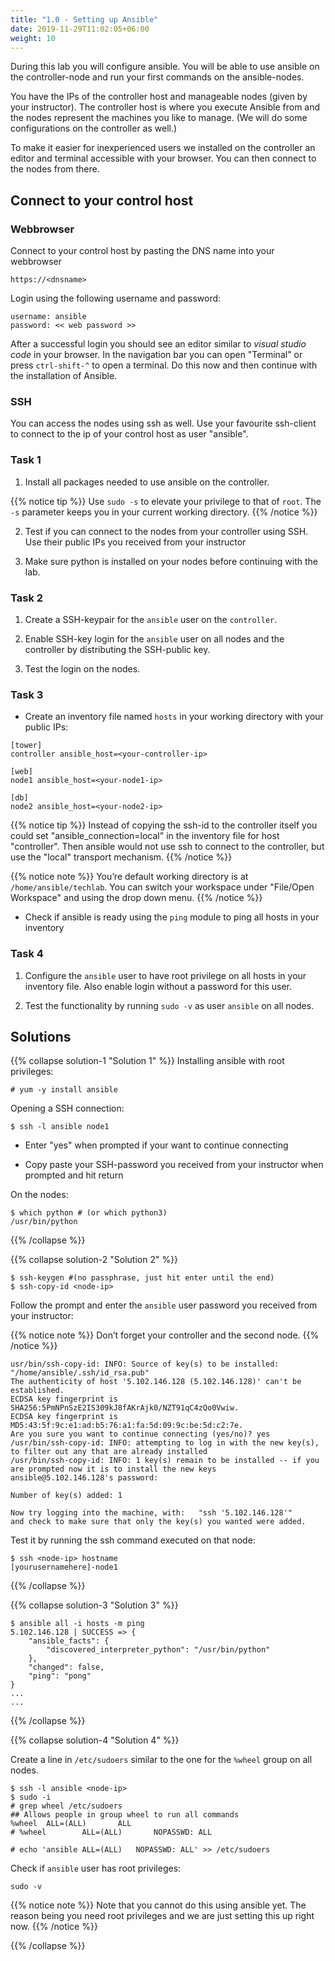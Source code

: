 ```yaml
---
title: "1.0 - Setting up Ansible"
date: 2019-11-29T11:02:05+06:00
weight: 10
---
```


During this lab you will configure ansible. You will be able to use ansible on the controller-node and run your first commands on the ansible-nodes.

You have the IPs of the controller host and manageable nodes (given by your instructor). The controller host is where you execute Ansible from and the nodes represent the machines you like to manage. (We will do some configurations on the controller as well.)

To make it easier for inexperienced users we installed on the controller an editor and terminal accessible with your browser. You can then connect to the nodes from there.

## Connect to your control host

### Webbrowser

Connect to your control host by pasting the DNS name into your webbrowser

    https://<dnsname>

Login using the following username and password:

    username: ansible
    password: << web password >>

After a successful login you should see an editor similar to *visual
studio code* in your browser. In the navigation bar you can open
"Terminal" or press `ctrl-shift-^` to open a terminal. Do this now and
then continue with the installation of Ansible.

### SSH

You can access the nodes using ssh as well.
Use your favourite ssh-client to connect to the ip of your control host as user "ansible".

### Task 1

1. Install all packages needed to use ansible on the controller.

{{% notice tip %}}
  Use `sudo -s` to elevate your privilege to that of `root`. The `-s`
  parameter keeps you in your current working directory.
{{% /notice %}}

2. Test if you can connect to the nodes from your controller using SSH. Use their public IPs you received from your instructor

3. Make sure python is installed on your nodes before continuing with the lab.

### Task 2

1. Create a SSH-keypair for the `ansible` user on the `controller`.

2. Enable SSH-key login for the `ansible` user on all nodes and the
    controller by distributing the SSH-public key.

3. Test the login on the nodes.

### Task 3

- Create an inventory file named `hosts` in your working directory with your public IPs:

```
[tower]
controller ansible_host=<your-controller-ip>
    
[web]
node1 ansible_host=<your-node1-ip>
    
[db]
node2 ansible_host=<your-node2-ip>
```
{{% notice tip %}}
Instead of copying the ssh-id to the controller itself you could set "ansible_connection=local" in the inventory file for host "controller". Then ansible would not use ssh to connect to the controller, but use the "local" transport mechanism.
{{% /notice %}}

{{% notice note %}}
  You’re default working directory is at `/home/ansible/techlab`. You
  can switch your workspace under "File/Open Workspace" and using the
  drop down menu.
{{% /notice %}}

- Check if ansible is ready using the `ping` module to ping all hosts in your inventory

### Task 4

1. Configure the `ansible` user to have root privilege on all hosts in your inventory file.
   Also enable login without a password for this user.

2. Test the functionality by running `sudo -v` as user `ansible` on all nodes.


## Solutions

{{% collapse solution-1 "Solution 1" %}}
Installing ansible with root privileges:

    # yum -y install ansible

Opening a SSH connection:

    $ ssh -l ansible node1

  - Enter "yes" when prompted if your want to continue connecting

  - Copy paste your SSH-password you received from your instructor when
    prompted and hit return

On the nodes:

    $ which python # (or which python3)
    /usr/bin/python

{{% /collapse %}}

{{% collapse solution-2 "Solution 2" %}}

    $ ssh-keygen #(no passphrase, just hit enter until the end)
    $ ssh-copy-id <node-ip>

Follow the prompt and enter the `ansible` user password you received
from your instructor:

{{% notice note %}}
  Don’t forget your controller and the second node.
{{% /notice %}}

    usr/bin/ssh-copy-id: INFO: Source of key(s) to be installed: "/home/ansible/.ssh/id_rsa.pub"
    The authenticity of host '5.102.146.128 (5.102.146.128)' can't be established.
    ECDSA key fingerprint is SHA256:5PmNPnSzE2IS309kJ8fAKrAjk0/NZT91qC4zQo0Vwiw.
    ECDSA key fingerprint is MD5:43:5f:9c:e1:ad:b5:76:a1:fa:5d:09:9c:be:5d:c2:7e.
    Are you sure you want to continue connecting (yes/no)? yes
    /usr/bin/ssh-copy-id: INFO: attempting to log in with the new key(s), to filter out any that are already installed
    /usr/bin/ssh-copy-id: INFO: 1 key(s) remain to be installed -- if you are prompted now it is to install the new keys
    ansible@5.102.146.128's password:
    
    Number of key(s) added: 1
    
    Now try logging into the machine, with:   "ssh '5.102.146.128'"
    and check to make sure that only the key(s) you wanted were added.

Test it by running the ssh command executed on that node:

    $ ssh <node-ip> hostname
    [yourusernamehere]-node1

{{% /collapse %}}

{{% collapse solution-3 "Solution 3" %}}

    $ ansible all -i hosts -m ping
    5.102.146.128 | SUCCESS => {
        "ansible_facts": {
            "discovered_interpreter_python": "/usr/bin/python"
        },
        "changed": false,
        "ping": "pong"
    }
    ...
    ...

{{% /collapse %}}


{{% collapse solution-4 "Solution 4" %}}

Create a line in `/etc/sudoers` similar to the one for the `%wheel`
group on all nodes.

    $ ssh -l ansible <node-ip>
    $ sudo -i
    # grep wheel /etc/sudoers
    ## Allows people in group wheel to run all commands
    %wheel  ALL=(ALL)       ALL
    # %wheel        ALL=(ALL)       NOPASSWD: ALL
    
    # echo 'ansible ALL=(ALL)   NOPASSWD: ALL' >> /etc/sudoers

Check if `ansible` user has root privileges:

    sudo -v

{{% notice note %}} 
  Note that you cannot do this using ansible yet. The reason being you
  need root privileges and we are just setting this up right now.
{{% /notice %}}

{{% /collapse %}}
